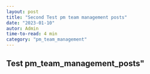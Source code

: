 ```yaml
---
layout: post
title: "Second Test pm team management posts"
date: "2023-01-10"
autor: Admin
time-to-read: 4 min
category: "pm_team_management"
---
```


## Test pm_team_management_posts"
